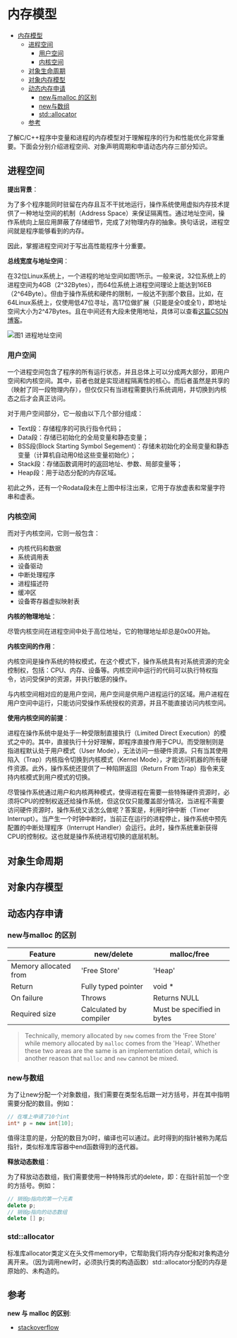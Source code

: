 # 内存模型

- [内存模型](#内存模型)
  - [进程空间](#进程空间)
    - [用户空间](#用户空间)
    - [内核空间](#内核空间)
  - [对象生命周期](#对象生命周期)
  - [对象内存模型](#对象内存模型)
  - [动态内存申请](#动态内存申请)
    - [new与malloc 的区别](#new与malloc-的区别)
    - [new与数组](#new与数组)
    - [std::allocator](#stdallocator)
  - [参考](#参考)

了解C/C++程序中变量和进程的内存模型对于理解程序的行为和性能优化非常重要。下面会分别介绍进程空间、对象声明周期和申请动态内存三部分知识。

## 进程空间

**提出背景**：

为了多个程序能同时驻留在内存且互不干扰地运行，操作系统使用虚拟内存技术提供了一种地址空间的机制（Address Space）来保证隔离性。通过地址空间，操作系统向上层应用屏蔽了存储细节，完成了对物理内存的抽象。换句话说，进程空间就是程序能够看到的内存。

因此，掌握进程空间对于写出高性能程序十分重要。

**总线宽度与地址空间**：

在32位Linux系统上，一个进程的地址空间如图1所示。一般来说，32位系统上的进程空间为4GB（2^32Bytes），而64位系统上进程空间理论上能达到16EB（2^64Byte）。但由于操作系统和硬件的限制，一般达不到那个数目。比如，在64Linux系统上，仅使用低47位寻址，高17位做扩展（只能是全0或全1），即地址空间大小为2^47Bytes。且在中间还有大段未使用地址，具体可以查看[这篇CSDN博客](https://blog.csdn.net/hbuxiaofei/article/details/109517919)。

![图1 进程地址空间](https://gabrieletolomei.files.wordpress.com/2013/10/program_in_memory2.png)

### 用户空间

一个进程空间包含了程序的所有运行状态，并且总体上可以分成两大部分，即用户空间和内核空间。其中，前者也就是实现进程隔离性的核心。而后者虽然是共享的（映射了同一段物理内存），但仅仅只有当进程需要执行系统调用，并切换到内核态之后才会真正访问。

对于用户空间部分，它一般由以下几个部分组成：

- Text段：存储程序的可执行指令代码；
- Data段：存储已初始化的全局变量和静态变量；
- BSS段(Block Starting Symbol Segement)：存储未初始化的全局变量和静态变量（计算机自动用0给这些变量初始化）；
- Stack段：存储函数调用时的返回地址、参数、局部变量等；
- Heap段：用于动态分配的内存区域。

初此之外，还有一个Rodata段未在上图中标注出来，它用于存放虚表和常量字符串和虚表。

### 内核空间

而对于内核空间，它则一般包含：

- 内核代码和数据
- 系统调用表
- 设备驱动
- 中断处理程序
- 进程描述符
- 缓冲区
- 设备寄存器虚拟映射表

**内核的物理地址**：

尽管内核空间在进程空间中处于高位地址，它的物理地址却总是0x00开始。

**内核空间的作用**：

内核空间是操作系统的特权模式，在这个模式下，操作系统具有对系统资源的完全控制权，包括：CPU、内存、设备等。内核空间中运行的代码可以执行特权指令，访问受保护的资源，并执行敏感的操作。

与内核空间相对应的是用户空间，用户空间是供用户进程运行的区域。用户进程在用户空间中运行，只能访问受操作系统授权的资源，并且不能直接访问内核空间。

**使用内核空间的前提**：

进程在操作系统中是处于一种受限制直接执行（Limited Direct Execution）的模式之中的。其中，直接执行十分好理解，即程序直接作用于CPU。而受限制则是指进程默认处于用户模式（User Mode），无法访问一些硬件资源。只有当其使用陷入（Trap）内核指令切换到内核模式（Kernel Mode），才能访问机器的所有硬件资源。此外，操作系统还提供了一种陷阱返回（Return From Trap）指令来支持内核模式到用户模式的切换。

尽管操作系统通过用户和内核两种模式，使得进程在需要一些特殊硬件资源时，必须将CPU的控制权返还给操作系统，但这仅仅只能覆盖部分情况，当进程不需要访问硬件资源时，操作系统又该怎么做呢？答案是，利用时钟中断（Timer Interrupt）。当产生一个时钟中断时，当前正在运行的进程停止，操作系统中预先配置的中断处理程序（Interrupt Handler）会运行。此时，操作系统重新获得CPU的控制权。这也就是操作系统进程切换的底层机制。

## 对象生命周期

## 对象内存模型

## 动态内存申请

### new与malloc 的区别

| Feature               | new/delete             | malloc/free                |
| --------------------- | ---------------------- | -------------------------- |
| Memory allocated from | 'Free Store'           | 'Heap'                     |
| Return                | Fully typed pointer    | void *                     |
| On failure            | Throws                 | Returns NULL               |
| Required size         | Calculated by compiler | Must be specified in bytes |

> Technically, memory allocated by `new` comes from the 'Free Store' while memory allocated by `malloc` comes from the 'Heap'. Whether these two areas are the same is an implementation detail, which is another reason that `malloc` and `new` cannot be mixed.

### new与数组

为了让new分配一个对象数组，我们需要在类型名后跟一对方括号，并在其中指明需要分配的数目。例如：

```c++
// 在堆上申请了10个int
int* p = new int[10];
```

值得注意的是，分配的数目为0时，编译也可以通过。此时得到的指针被称为尾后指针，类似标准库容器中end函数得到的迭代器。

**释放动态数组**：

为了释放动态数组，我们需要使用一种特殊形式的delete，即：在指针前加一个空的方括号。例如：

```c++
// 销毁p指向的第一个元素
delete p;
// 销毁p指向的动态数组
delete [] p;
```

### std::allocator

标准库allocator类定义在头文件memory中，它帮助我们将内存分配和对象构造分离开来。（因为调用new时，必须执行类的构造函数）std::allocator分配的内存是原始的、未构造的。

## 参考

**new 与 malloc 的区别**:

- [stackoverflow](https://stackoverflow.com/questions/240212/what-is-the-difference-between-new-delete-and-malloc-free)
